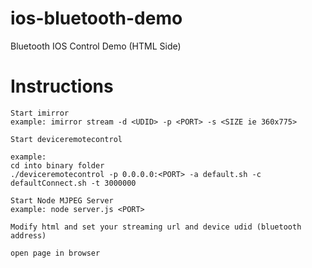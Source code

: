 # ios-bluetooth-demo
Bluetooth IOS Control Demo (HTML Side)

# Instructions 

```
Start imirror 
example: imirror stream -d <UDID> -p <PORT> -s <SIZE ie 360x775>

Start deviceremotecontrol 

example:
cd into binary folder
./deviceremotecontrol -p 0.0.0.0:<PORT> -a default.sh -c defaultConnect.sh -t 3000000

Start Node MJPEG Server 
example: node server.js <PORT>

Modify html and set your streaming url and device udid (bluetooth address)

open page in browser
```
